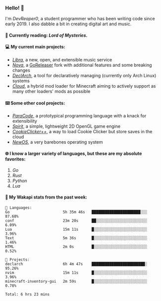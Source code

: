 ### Hello! 👋

I'm _DevReaper0_, a student programmer who has been writing code since early 2019. I also dabble a bit in creating digital art and music.

#### 📖 Currently reading: *Lord of Mysteries*.

#### 💻 My current main projects:

-   _[Libra](https://github.com/LibraMusic)_, a new, open, and extensible music service
-   _[Nova](https://github.com/LibraMusic/Nova)_, a [GoReleaser](https://github.com/goreleaser/goreleaser) fork with additional features and some breaking changes
-   _[DeclArch](https://github.com/DevReaper0/declarch)_, a tool for declaratively managing (currently only Arch Linux) systems
-   _[Cloud](https://github.com/CloudLoaderMC/CloudLoader)_, a hybrid mod loader for Minecraft aiming to actively support as many other loaders' mods as possible

#### ⌨️ Some other cool projects:

-   _[ParaCode](https://github.com/ParaCodeLang/ParaCode)_, a prototypical programming language with a knack for extensibility
-   _[Spirit](https://gitlab.com/DevReaper0/SpiritEngine)_, a simple, lightweight 2D OpenGL game engine
-   _[CookieClicker++](https://github.com/DevReaper0/CookieClickerPlusPlus)_, a way to load Cookie Clicker but store saves in the cloud
-   _[NewOS](https://github.com/DevReaper0/NewOS)_, a very barebones operating system

#### 🌐 I know a larger variety of languages, but these are my absolute favorites:

1. _Go_
2. _Rust_
3. _Python_
4. _Lua_

#### 📡 My Wakapi stats from the past week:

```text
💾 Languages:
Go                        5h 35m 46s   ██████████████████████░░░  87.68%
conf                      23m 20s      ██░░░░░░░░░░░░░░░░░░░░░░░  6.09%
Lua                       15m 11s      █░░░░░░░░░░░░░░░░░░░░░░░░  3.96%
Text                      5m 36s       █░░░░░░░░░░░░░░░░░░░░░░░░  1.46%
HTML                      2m 0s        █░░░░░░░░░░░░░░░░░░░░░░░░  0.52%

💼 Projects:
declarch                  6h 4m 47s    ████████████████████████░  95.26%
nvim                      15m 11s      █░░░░░░░░░░░░░░░░░░░░░░░░  3.96%
minecraft-inventory-gui   2m 59s       █░░░░░░░░░░░░░░░░░░░░░░░░  0.78%

Total: 6 hrs 23 mins
```
